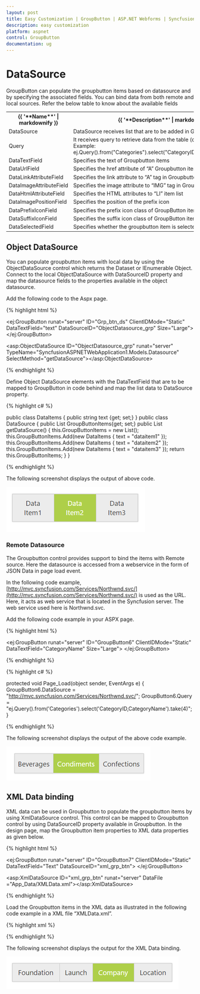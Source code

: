 ```yaml
---
layout: post
title: Easy Customization | GroupButton | ASP.NET Webforms | Syncfusion
description: easy customization
platform: aspnet
control: GroupButton
documentation: ug
---
```


# DataSource

GroupButton can populate the groupbutton items based on datasource and by specifying the associated fields. You can bind data from both remote and local sources.
Refer the below table to know about the available fields

<table>
<tr>
<th>
{{ '**Name**' | markdownify }}</th>
<th>
{{ '**Description**' | markdownify }}</th>
</tr>
<tr>
<td>
DataSource</td><td>
DataSource receives list that are to be added in Groupbutton items. </td></tr>
<tr>
<td>
Query</td>
<td>
It receives query to retrieve data from the table (query is same as SQL). Example:  ej.Query().from("Categories").select("CategoryID,CategoryName").take(4);</td></tr>
<tr>
<td>
DataTextField</td><td>
Specifies the text of Groupbutton items</td></tr>
<tr>
<td>
DataUrlField</td><td>
Specifies the href attribute of “A” Groupbutton items</td></tr>
<tr>
<td>
DataLinkAttributeField</td><td>
Specifies the link attribute to “A” tag in Groupbutton items</td></tr>
<tr>
<td>
DataImageAttributeField</td><td>
Specifies the image attribute to “IMG” tag in Groupbutton items</td></tr>
<tr>
<td>
DataHtmlAttributeField</td><td>
Specifies the HTML attributes to “LI” item list</td></tr>
<tr>
<td>
DataImagePositionField</td><td>
Specifies the position of the prefix icon </td></tr>
<tr>
<td>
DataPrefixIconField</td><td>
Specifies the prefix icon class of GroupButton items </td></tr>
<tr>
<td>
DataSuffixIconField</td><td>
Specifies the suffix icon class of GroupButton items </td></tr>
<tr>
<td>
DataSelectedField</td><td>
Specifies whether the groupbutton item is selected or not </td></tr>
</table>

## Object DataSource
You can populate groupbutton items with local data by using the ObjectDataSource control which returns the Dataset or IEnumerable Object.
Connect to the local ObjectDataSource with DataSourceID property and map the datasource fields to the properties available in the object datasource.

Add the following code to the Aspx page.

{% highlight html %}

<ej:GroupButton runat="server" ID="Grp_btn_ds" ClientIDMode="Static" DataTextField="text" DataSourceID="ObjectDatasource_grp" Size="Large">
</ej:GroupButton>

<asp:ObjectDataSource ID="ObjectDatasource_grp" runat="server" TypeName="SyncfusionASPNETWebApplication1.Models.Datasource" SelectMethod="getDataSource"></asp:ObjectDataSource>

{% endhighlight %}

Define Object DataSource elements with the DataTextField that are to be mapped to GroupButton in code behind and map the list data to DataSource property.

{% highlight c# %}

public class DataItems
{
    public string text {get; set;}
}
public class DataSource
{
    public List<DataItems> GroupButtonItems{get; set;}
    public List<DataItems> getDataSource()
    {
        this.GroupButtonItems = new List<DataItems>();
        this.GroupButtonItems.Add(new DataItems { text = "dataitem1" });
        this.GroupButtonItems.Add(new DataItems { text = "dataitem2" });
        this.GroupButtonItems.Add(new DataItems { text = "dataitem3" });
        return this.GroupButtonItems;
    }
}

{% endhighlight %}

The following screenshot displays the output of above code.

![](Datasource/object.png)

### Remote Datasource

The Groupbutton control provides support to bind the items with Remote source. Here the datasource is accessed from a webservice in the form of JSON Data in page load event.

In the following code example, [http://mvc.syncfusion.com/Services/Northwnd.svc/](http://mvc.syncfusion.com/Services/Northwnd.svc/) is used as the URL. Here, it acts as web service that is located in the Syncfusion server. The web service used here is Northwnd.svc. 

Add the following code example in your ASPX page.

{% highlight html %}

<ej:GroupButton runat="server" ID="GroupButton6" ClientIDMode="Static" DataTextField="CategoryName" Size="Large">
</ej:GroupButton>

{% endhighlight %}

{% highlight c# %}

  protected void Page_Load(object sender, EventArgs e)
    {
        GroupButton6.DataSource = "http://mvc.syncfusion.com/Services/Northwnd.svc/";
        GroupButton6.Query = "ej.Query().from('Categories').select('CategoryID,CategoryName').take(4)";
    }

{% endhighlight %}

The following screenshot displays the output of the above code example. 

![](Datasource/remote.png)

## XML Data binding

XML data can be used in Groupbutton to populate the groupbutton items by using XmlDataSource control. This control can be mapped to Groupbutton control by using DataSourceID property available in Groupbutton.
In the design page, map the Groupbutton item properties to XML data properties as given below.

{% highlight html %}

<ej:GroupButton runat="server" ID="GroupButton7" ClientIDMode="Static" DataTextField="Text" DataSourceID="xml_grp_btn">
</ej:GroupButton>

<asp:XmlDataSource ID="xml_grp_btn" runat="server" DataFile ="App_Data/XMLData.xml"></asp:XmlDataSource>

{% endhighlight %}

Load the Groupbutton items in the XML data as illustrated in the following code example in a XML file “XMLData.xml”.

{% highlight xml %}

<?xml version="1.0" encoding="utf-8" ?>

<Items>
<Item Text="Foundation"></Item>

<Item Text="Launch"></Item>

<Item Text="Company" ></Item>

<Item Text="Location"></Item>

</Items>

{% endhighlight %}

The following screenshot displays the output for the XML Data binding.                                                                                                       

![](Datasource/xml.png) 